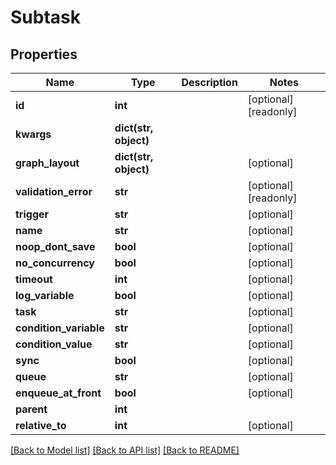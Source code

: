 # Subtask

## Properties

Name | Type | Description | Notes
------------ | ------------- | ------------- | -------------
**id** | **int** |  | [optional] [readonly] 
**kwargs** | **dict(str, object)** |  | 
**graph_layout** | **dict(str, object)** |  | [optional] 
**validation_error** | **str** |  | [optional] [readonly] 
**trigger** | **str** |  | [optional] 
**name** | **str** |  | [optional] 
**noop_dont_save** | **bool** |  | [optional] 
**no_concurrency** | **bool** |  | [optional] 
**timeout** | **int** |  | [optional] 
**log_variable** | **bool** |  | [optional] 
**task** | **str** |  | [optional] 
**condition_variable** | **str** |  | [optional] 
**condition_value** | **str** |  | [optional] 
**sync** | **bool** |  | [optional] 
**queue** | **str** |  | [optional] 
**enqueue_at_front** | **bool** |  | [optional] 
**parent** | **int** |  | 
**relative_to** | **int** |  | [optional] 

[[Back to Model list]](../#documentation-for-models) [[Back to API list]](../#documentation-for-api-endpoints) [[Back to README]](../)


